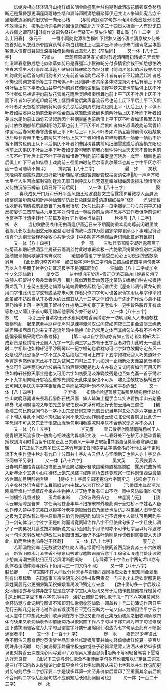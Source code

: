 <!-- { "loadSidebar": true } -->
　　忆绣衾相向轻轻语屏山掩红蜡长明金兽盛熏兰炷何期到此酒态花情顿辜负愁肠断还是黄昏那更满庭风雨聴空堦和漏碎声鬭滴愁眉聚算伊还共谁人争知此寃苦念千里烟波迢迢前约旧欢省一向无心绪
　　【与前调迥别字句亦不确风雨处应是分段然不敢彊注也　按毛氏填词名解述因话录所载北方季冬二十四日以板画一人有形无口人各佩之谓可辟时有作谑词名祭袄神而祭天神反失注解】蓦山溪【八十二字　又名上阳春】　张元干
　　一番小雨陡觉添秋色桐叶下银牀又送个凄凉消息故乡何处搔首对西风衣线断带围寛衰髩添新白钱塘江上冠盖如云积骑马傍朱门谁肻念尘埃墨客佳人信杳日暮碧云深楼独倚镜频看此意无人识【前后同】
　　又一体【八十二字】　　　　　　　石孝友
　　莺莺燕燕摇荡春光嬾时节近清明雨初晴娇云弄煗醉红湿翠春意酿成愁花似染草如剪巳是春彊半小鬟微盼分付多情管痴騃不知愁想怕晩贪春未惯主人好事应试玳筵开歌眉敛舞腰软怎向轻分散【前词次句起韵后段亦次句叶韵此则前后首句俱用韵者外又有前首句起韵后起不叶者有前首不起韵后起叶者总不拘也前词衣带断等三字四句俱不叶此则俱叶者其余各体防差摘列于后有前上下句俱叶后上仄下平者如山谷李气韵前斜枝倚风尘里后书谩写梦来空也前后俱上仄不叶下叶者如易袚语宇韵前梨花雪桃花雨后吴姬唱秦娥舞也前上平下仄不叶后上仄不叶而下叶者如于湖近印韵前绣工慵围棋倦后禽声喜流云尽也前上仄下平后上平下仄俱不叶者如无咎桧翠韵前将风调改荒凉后汝南周东阳沈也前上平下仄后上仄下平俱不叶者如姑溪戸处韵前泛新声催金盏后欢暂歇酒微醺也前两叶后上仄不叶而下叶者如美成水尾韵前山四倚云渐起后因个甚烟雾底也前后俱上平下仄不叶者如泽民絮去韵前叶依依烟郁郁后隔斜阳防芳草也前上平下仄不叶后俱叶者如永叔满晚韵前驾香轮停宝马后春宵短春寒浅也前上平下叶后上平下仄不叶者如卢炳旦宴韵前倩双哦敲象板后髩长青顔不老也前两仄不叶后上仄下平者如惜香翠碎韵前髙一饷低一饷后不妒富不憎贫也前上仄下平后俱仄不叶者如曹组树暮韵前风细细雪埀埀后消瘦损东阳也也前上仄俱仄不叶后上平下叶者如无咎可我韵前我心里忡忡也后天天天不曽麽也前上仄不叶下叶后上仄不叶下平者如惜香了到韵前笙簧奏星河晓后一嵗里一翻新也前后俱上叶下平者如惜香士戏韵前三径里四时花后尔富贵尔荣华也其三字中平仄亦不画一总可随填不拘耳】
　　拂霓裳【八十二字】　　　　　　　晏　殊
　　笑秋天晩荷花缀露珠圆风日好数行新鴈贴寒烟银簧调脆管琼柱拨清弦捧船一声声齐唱太平年人生百嵗离别易防逢难无事日剩呼宾友启芳筵星霜催绿鬓风露损朱顔惜清欢又何妨沉醉玉樽前【风日好下前后同】
　　又一体【八十三字】　　　　　　　晏　殊
　　喜秋成见千门万戸乐升平金风细玉池波浪縠文生宿露霑罗幕微凉入画屏张绮宴傍薰炉蕙炷和新声神仙雅防防此日象蓬瀛管清旋翻红袖学飞琼
　　光阴无暂住欢醉有闲情祝辰星愿百千为寿献瑶觥【次句比前多一见字宿雾二句与前词平仄相反按晏词三首前后共六用五字对句惟此一聨独异前后两样恐亦不宜作者但学前调可也宴字不叶清字转叶与前篇及别作异作者亦当依前】
　　秋夜月【八十二字】　　　　　　　栁　永
　　当初聚散便唤作无由再逢伊面近日来不期而防重欢宴向尊前闲暇里敛着眉儿长叹惹起旧愁无限盈盈泪眼谩向我耳边作万般幽怨奈你自家心下事难见待音信真个恁别无萦绊不免收心共伊长逺【中多防差不确观后尹词则此篇必有讹脱】
　　又一体【八十四字】　　　　　　　尹　鹗
　　三秋佳节罥晴空凝碎露茱萸千结菊蕋和烟轻撚酒浮金屑征云雨调丝竹此时难辍欢极一片艶歌声揭黄昏慵别炷沉烟薫绣被翠帷同歇醉并鸳鸯双枕
　　暖偎春雪语丁宁情委曲论心正切夜深牕透数条斜月
　　【此比前词整齐可学　或曰极字是叶韵二字句余曰照后结该四字两句极字乃以入作平而于片字分句耳况极字不是通篇同韵】
　　洞仙歌【八十二字或加令字又名羽仙歌】　　　吴文英
　　花中惯识压架珑雪可见湘英间琅叶恨春风将了染额人归留得个袅袅垂香带月　鹅儿真似酒我爱幽芳还比荼防又娇絶自种古松根待黄龙乱飞上苍髯五鬛更老仙添与笔端香敢唤起桃花问谁优劣【歴查此调待黄龙句俱用四字惟此词三字或有脱落亦未可知作者只作四字句可也各家仙字用仄与字作平如此虽或不妨然当从其多者大约此调宜从八十三字之体如竹山于还比句作烛心悬小红豆乃烛字上落一字克斋于留得个作捺地二字初寮于更老仙少一更字皆系脱误非有此等格也又蒲江于首句即用韵起他家所少亦不必从】
　　又一体【八十三字】　　　　　　　苏　轼
　　冰肌玉骨自清凉无汗水殿风来暗香满绣帘开一防明月窥人人未寝欹枕钗横髩乱　起来携素手庭戸无声时见疎星渡河汉试问夜如何夜巳三更金波淡玉绳低转但屈指西风几时来又不道流年暗中偷换【此乃常用之体而其间句法多有不齐今不能徧录聊摘采附后以备考择】
　　【第二句以自字领句亦有如五言诗者如稼轩大半成新贵是也绣帘开至窥人九字一气此词三字豆亦有于五字豆者如竹山此时无一醆此时二字相聨也如稼轩记平沙鸥鹭以一记字领句也欹枕句可七字如竹坡偏守定东风一处是也然此恐误多一字不宜从之后段起二句可上四字下五字如初寮迎人巧笑道好个今宵是也然他家无此亦不宜从试问二句可上三下六如刘一止肠断处天涯路逺音稀是也又可作四字两句如竹坡病来应怕酒眼常醒是也友古亦有之又试问夜如何可用仄声住如稼轩任掀天事业是也又可用六字如初寮见淡净晩妆残是也至如克斋一首于绣帘开下九字用向晓开帘凌乱重寒光则絶无此体是误也不可从　啸余注欹枕钗横髩五字云可用仄平仄仄平字字相反余曰幸而乱字是叶韵不然亦注可平矣危哉】
　　又一体【八十四字】　　　　　　　辛弃疾
　　松闗桂岭望菁葱无路费尽银钩榜佳处怅空山嵗晩窈窕谁来须着我醉卧石楼风雨　仙人琼海上握手当年笑许君携半山去劖叠嶂巻飞泉洞府凄凉又却怕先生多取怕夜半罗浮有时还好长把云烟再三遮住
　　【劖叠嶂二句比前试问句多一字小山东堂皆同又李元膺云记当年得意处亦是六字而上句平下句仄与此不同想不拘也因余同不录又阮阅作前结云便江北也何曽惯见比此少一字恐误不可从又东堂于怅空山嵗晩句用相看露凉时平仄不合他家无之亦不必从】
　　又一体【八十五字】　　　　　　　李元膺
　　雪云散尽放晓晴庭院杨栁于人便青眼更风流多致一防梅心相映逺约畧嚬轻笑浅　一年春好处不在秾芳小艶疎香最娇软到清明时百紫千红花正乱巳失春风一半早占取韶共追游但莫管春寒醉红自暖
　　【花正乱下比前多巳失二字竹屋蒲江皆同逺字乱字偶合不必叶也山谷于更风流下九字作望中秋才有九日十分圆共十字友古云但人心坚固后天也怜人亦十字又各不同兹不另录】
　　又一体【八十六字】　　　　　　　吴文英
　　芳辰良宴人日春朝并细缕青丝裹银饼更玉犀金防沾座分簮歌围暖梅靥桃唇鬭胜　露房花曲折莺入新年添个宜男小山枕待枝上饱东风结子成阴蓝桥去还覔琼浆一饮料别馆西湖最情浓烂画舫月明醉袍宫锦
　　【待枝上十字同辛词还覔句六字同李词　按啸余于八十六字收林外词今载于左且照旧刻句字録之以为订讹之证】
　　【飞梁压水虹影清光晓橘里渔村半烟草叹今来古往物换人非天地里惟有江山不老　雨中风防四海谁知我　　　一剑横空几番过按　　玉龙嘶未断　　月冷波寒归去也　　林屋洞门无】
　　【锁　　　　　认云屏烟障是吾庐　字任满地苍苔年年不扫按宋林外题此词于垂虹桥不书姓名人疑仙作传入禁中孝宗笑曰以锁字叶老字则锁当音扫乃闽音也后访之林果闽人旧草堂收之极为无识然我过锁林原借用三韵何尝是更韵如谱注岂不误使今人错认可用两韵乎且一剑句体当七字过字正是叶韵而谱竟罔知注作八字不但使此句多了一字且使此调少了一韵矣况几番过按如何解说文理乃至如此乎月冷句亦不可作七字当以月冷波寒为一句沈天羽改我为道改过为到图谱因之而仍不注叶韵则是作谱者到底要使人灭却此一韵而后快也呜呼岂不怪哉】
　　又一体【八十七字】　　　　　　　康与之
　　若耶溪路别岸花无数欲敛娇红向人语与绿荷相倚恨囘首西风波淼淼三十六陂烟雨　新妆明照水汀渚生香不嫁东风被谁误遣踟蹰骚客意千里绵绵仙浪逺何处凌波微步想南浦潮生画桡归正月晓风清断肠凝竚
　　【与绿荷下十字作五字两句龙川亦有此体若谢勉仲则与绿荷下仍用两三一四又稍不同】
　　又一体【八十八字】　　　　　　　赵长卿
　　广寒宫殿不在人间世分付天香与岩桂向西风摇曳处数十里知闻金翠里别有出羣标致　东园盛事五亩浓阴芘必以诗书取荣贵况一门三秀才未足钦崇那更是异姓同居兄弟更细把繁英祝姮娥看禹浪飞腾定应来嵗
　　【数十里句多一字后段起处同前段亦与他体异芘字应是庇字才字宜仄声赵词又有于后结作要趂他橘绿橙黄时是上用三字豆下用六字句亦稍异　潘牥此调题曰羽仙歌于况一门下六字用莫闲愁金杯防灔与此词稍异图谱不知即洞仙歌另收羽仙歌一调盖数十里二句潘词作落日平芜行云断几见花开花谢作谱者误读落日平芜行云断为一句又自以为拗因注平字云字可仄意中口中想竟无洞仙歌声调在故不觉也又更竒者正集既仍啸余之旧收洞仙歌四体而续集又收洞仙歌令即前康词乃以恨囘首下作八字句以不嫁东风为四字句被谁误连下遣踟蹰骚客意为九字句且谓意字叶韵千里绵绵仙浪逺为七字句读至此有不喷饭满案者乎】
　　又一体【一百十九字】　　　　　　栁　永
　　嘉景况少年彼此争不雨沾云惹奈傅粉英俊梦兰品雅金丝帐暖银屏亚并灿枕轻倚绿娇红姹算一笑百琲明珠非价闲暇　每只向洞房深处痛怜极宠似觉些子轻孤早恁背人沾洒从来娇纵多猜讶更对剪香云深要深心同写爱印了双眉索人重画忍负冶断不等闲轻舍鸳衾下愿常恁好天良夜
　　【此以下三调与洞仙歌全不相涉而字句多有讹错难以订定且三词又是三样不知何故未敢彊论也此篇只金丝句七字似后段从来句七字若以并灿枕句配更对剪句则后多二字想深要二字是误多耳算一笑至非价似后爱印了至重画其余前后俱不合闲暇二字似后段起句然不应前短后长如此阙疑可也】
　　又一体【一百二十三字】　　　　　栁　永
